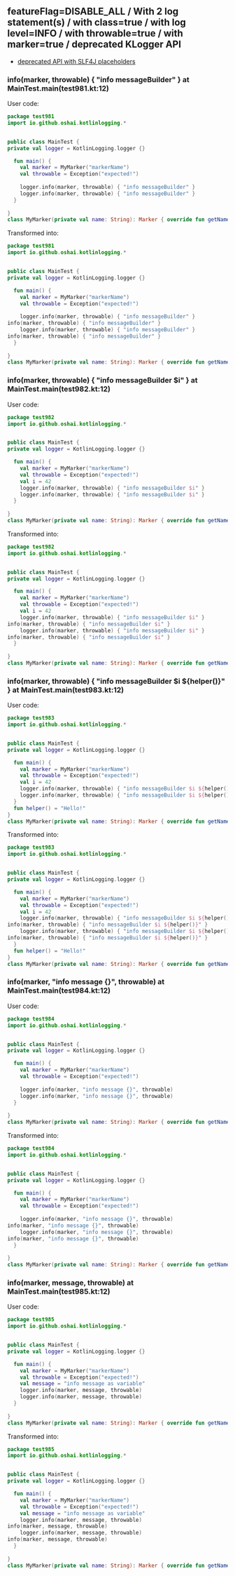 ## featureFlag=DISABLE_ALL / With 2 log statement(s) / with class=true / with log level=INFO / with throwable=true / with marker=true / deprecated KLogger API

* [deprecated API with SLF4J placeholders](deprecated-slf4j-placeholders.md)

###  info(marker, throwable) { "info messageBuilder" } at MainTest.main(test981.kt:12)

User code:
```kotlin
package test981
import io.github.oshai.kotlinlogging.*


public class MainTest {
private val logger = KotlinLogging.logger {}

  fun main() {
    val marker = MyMarker("markerName")
    val throwable = Exception("expected!")
    
    logger.info(marker, throwable) { "info messageBuilder" }
    logger.info(marker, throwable) { "info messageBuilder" }
  }
  
}
class MyMarker(private val name: String): Marker { override fun getName() = name }

```
  
Transformed into:
```kotlin
package test981
import io.github.oshai.kotlinlogging.*


public class MainTest {
private val logger = KotlinLogging.logger {}

  fun main() {
    val marker = MyMarker("markerName")
    val throwable = Exception("expected!")
    
    logger.info(marker, throwable) { "info messageBuilder" }
info(marker, throwable) { "info messageBuilder" }
    logger.info(marker, throwable) { "info messageBuilder" }
info(marker, throwable) { "info messageBuilder" }
  }
  
}
class MyMarker(private val name: String): Marker { override fun getName() = name }

```

###  info(marker, throwable) { "info messageBuilder $i" } at MainTest.main(test982.kt:12)

User code:
```kotlin
package test982
import io.github.oshai.kotlinlogging.*


public class MainTest {
private val logger = KotlinLogging.logger {}

  fun main() {
    val marker = MyMarker("markerName")
    val throwable = Exception("expected!")
    val i = 42
    logger.info(marker, throwable) { "info messageBuilder $i" }
    logger.info(marker, throwable) { "info messageBuilder $i" }
  }
  
}
class MyMarker(private val name: String): Marker { override fun getName() = name }

```
  
Transformed into:
```kotlin
package test982
import io.github.oshai.kotlinlogging.*


public class MainTest {
private val logger = KotlinLogging.logger {}

  fun main() {
    val marker = MyMarker("markerName")
    val throwable = Exception("expected!")
    val i = 42
    logger.info(marker, throwable) { "info messageBuilder $i" }
info(marker, throwable) { "info messageBuilder $i" }
    logger.info(marker, throwable) { "info messageBuilder $i" }
info(marker, throwable) { "info messageBuilder $i" }
  }
  
}
class MyMarker(private val name: String): Marker { override fun getName() = name }

```

###  info(marker, throwable) { "info messageBuilder $i ${helper()}" } at MainTest.main(test983.kt:12)

User code:
```kotlin
package test983
import io.github.oshai.kotlinlogging.*


public class MainTest {
private val logger = KotlinLogging.logger {}

  fun main() {
    val marker = MyMarker("markerName")
    val throwable = Exception("expected!")
    val i = 42
    logger.info(marker, throwable) { "info messageBuilder $i ${helper()}" }
    logger.info(marker, throwable) { "info messageBuilder $i ${helper()}" }
  }
  fun helper() = "Hello!"
}
class MyMarker(private val name: String): Marker { override fun getName() = name }

```
  
Transformed into:
```kotlin
package test983
import io.github.oshai.kotlinlogging.*


public class MainTest {
private val logger = KotlinLogging.logger {}

  fun main() {
    val marker = MyMarker("markerName")
    val throwable = Exception("expected!")
    val i = 42
    logger.info(marker, throwable) { "info messageBuilder $i ${helper()}" }
info(marker, throwable) { "info messageBuilder $i ${helper()}" }
    logger.info(marker, throwable) { "info messageBuilder $i ${helper()}" }
info(marker, throwable) { "info messageBuilder $i ${helper()}" }
  }
  fun helper() = "Hello!"
}
class MyMarker(private val name: String): Marker { override fun getName() = name }

```

###  info(marker, "info message {}", throwable) at MainTest.main(test984.kt:12)

User code:
```kotlin
package test984
import io.github.oshai.kotlinlogging.*


public class MainTest {
private val logger = KotlinLogging.logger {}

  fun main() {
    val marker = MyMarker("markerName")
    val throwable = Exception("expected!")
    
    logger.info(marker, "info message {}", throwable)
    logger.info(marker, "info message {}", throwable)
  }
  
}
class MyMarker(private val name: String): Marker { override fun getName() = name }

```
  
Transformed into:
```kotlin
package test984
import io.github.oshai.kotlinlogging.*


public class MainTest {
private val logger = KotlinLogging.logger {}

  fun main() {
    val marker = MyMarker("markerName")
    val throwable = Exception("expected!")
    
    logger.info(marker, "info message {}", throwable)
info(marker, "info message {}", throwable)
    logger.info(marker, "info message {}", throwable)
info(marker, "info message {}", throwable)
  }
  
}
class MyMarker(private val name: String): Marker { override fun getName() = name }

```

###  info(marker, message, throwable) at MainTest.main(test985.kt:12)

User code:
```kotlin
package test985
import io.github.oshai.kotlinlogging.*


public class MainTest {
private val logger = KotlinLogging.logger {}

  fun main() {
    val marker = MyMarker("markerName")
    val throwable = Exception("expected!")
    val message = "info message as variable"
    logger.info(marker, message, throwable)
    logger.info(marker, message, throwable)
  }
  
}
class MyMarker(private val name: String): Marker { override fun getName() = name }

```
  
Transformed into:
```kotlin
package test985
import io.github.oshai.kotlinlogging.*


public class MainTest {
private val logger = KotlinLogging.logger {}

  fun main() {
    val marker = MyMarker("markerName")
    val throwable = Exception("expected!")
    val message = "info message as variable"
    logger.info(marker, message, throwable)
info(marker, message, throwable)
    logger.info(marker, message, throwable)
info(marker, message, throwable)
  }
  
}
class MyMarker(private val name: String): Marker { override fun getName() = name }

```
